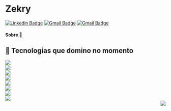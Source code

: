 # Zekry
[![Linkedin Badge](https://img.shields.io/badge/-pedrorichil-blue?style=flat-square&logo=Linkedin&logoColor=white&link=https://www.linkedin.com/in/pedrorichil/)](https://www.linkedin.com/in/pedrorichil/)
[![Gmail Badge](https://img.shields.io/badge/-Pedrorichillbia@gmail.com-c14438?style=flat-square&logo=Gmail&logoColor=white&link=mailto:pedrorichillbia@gmail.com)](mailto:pedrorichillbia@gmail.com)
[![Gmail Badge](https://img.shields.io/badge/-@pedrorichil-black?style=flat-square&logo=Medium&logoColor=white&link=https://medium.com/@pedrorichil)](https://medium.com/@pedrorichil)

<!-- ### Hi there 👋 -->

#### Sobre 💬


## 🤯 Tecnologias que domino no momento

<p align="left">
  <img src="https://img.shields.io/badge/%20-Python-000000?style=flat-square&logo=Python" /> <br />
  <img src="https://img.shields.io/badge/%20-Node.js-000000?style=flat-square&logo=Node.js" /> <br /> 
  <img src="https://img.shields.io/badge/%20-TypeScript-000000?style=flat-square&logo=TypeScript" /> <br />
  <img src="https://img.shields.io/badge/%20-React-000000?style=flat-square&logo=React" /> <br />
  <img src="https://img.shields.io/badge/%20-JavaScript-000000?style=flat-square&logo=javascript" /> <br />
  <img src="https://img.shields.io/badge/%20-HTML5-000000?style=flat-square&logo=HTML5" /> 
  <br /> 
  <img src="https://img.shields.io/badge/%20-CSHARP-000000?style=flat-square&logo=CSHARP" /> <br /> 
  <img src="https://img.shields.io/badge/%20-CSS3-000000?style=flat-square&logo=CSS3" /> <br /> 
  <img align="right" src="https://github-readme-stats.vercel.app/api?username=pedrorichil&count_private=true&theme=radical&show_icons=true&hide=prs" /> <br />
</p>
